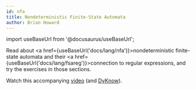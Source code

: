 ```yaml
---
id: nfa
title: Nondeterministic Finite-State Automata
author: Brian Howard
---
```

import useBaseUrl from '@docusaurus/useBaseUrl';

Read about <a href={useBaseUrl('docs/lang/nfa')}>nondeterministic finite-state automata</a> and their <a href={useBaseUrl('docs/lang/fsareg')}>connection to regular expressions</a>, and try the exercises in those sections.

Watch this accompanying [video](https://drive.google.com/file/d/1QfJfvfFxYEDZMT0C7xifwmewZLPPO5Pd/view) (and [DyKnow](https://drive.google.com/open?id=1-uyCi9ebCgwKVSm4fz8e70AoRq3Wikqj)).

<!--
Here is the [video](https://drive.google.com/file/d/1XGh1fOvJDv5HbNDafolK1kRlrEmr_tDs/view) and [DyKnow](https://drive.google.com/open?id=1-p5DK4hJ08pUPITG9oYUc8YtQ8Docofi) from the section A class session.
-->